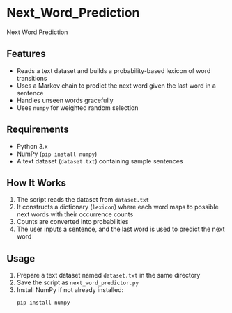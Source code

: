 # Next_Word_Prediction
Next Word Prediction

## Features
- Reads a text dataset and builds a probability-based lexicon of word transitions
- Uses a Markov chain to predict the next word given the last word in a sentence
- Handles unseen words gracefully
- Uses `numpy` for weighted random selection

## Requirements
- Python 3.x
- NumPy (`pip install numpy`)
- A text dataset (`dataset.txt`) containing sample sentences

## How It Works
1. The script reads the dataset from `dataset.txt`
2. It constructs a dictionary (`lexicon`) where each word maps to possible next words with their occurrence counts
3. Counts are converted into probabilities
4. The user inputs a sentence, and the last word is used to predict the next word

## Usage
1. Prepare a text dataset named `dataset.txt` in the same directory
2. Save the script as `next_word_predictor.py`
3. Install NumPy if not already installed:
   ```bash
   pip install numpy
